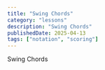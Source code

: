 ```yaml
---
title: "Swing Chords"
category: "lessons"
description: "Swing Chords"
publishedDate: 2025-04-13
tags: ["notation", "scoring"]
---
```


Swing Chords